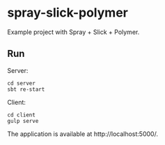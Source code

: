 # spray-slick-polymer

Example project with Spray + Slick + Polymer.

## Run

Server:

    cd server
    sbt re-start

Client:

    cd client
    gulp serve

The application is available at http://localhost:5000/.
